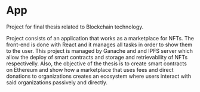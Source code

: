 # App
 
Project for final thesis related to Blockchain technology.

Project consists of an application that works as a marketplace for NFTs. The front-end is done with React and it manages all tasks in order to show them to the user. This project is managed by Ganache and and IPFS server which allow the deploy of smart contracts and storage and retrievability of NFTs respectivelly. Also, the objective of the thesis is to create smart contracts on Ethereum and show how a marketplace that uses fees and direct donations to organizations creates an ecosystem where users interact with said organizations passively and directly.
